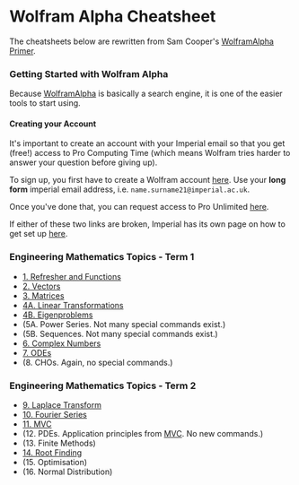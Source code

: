 # Wolfram Alpha Cheatsheet

The cheatsheets below are rewritten from Sam Cooper's [WolframAlpha Primer](https://docs.google.com/document/d/1emFWAVX7kUjOxG_gGpu97uOR9nCJAbYL0qLeBq_Xpbw/edit#).

### Getting Started with Wolfram Alpha

Because [WolframAlpha](https://www.wolframalpha.com) is basically a search engine, it is one of the easier tools to start using.

#### Creating your Account
It's important to create an account with your Imperial email so that you get (free!) access to Pro Computing Time (which means Wolfram tries harder to answer your question before giving up).

To sign up, you first have to create a Wolfram account [here](https://account.wolfram.com/auth/create). Use your **long form** imperial email address, i.e. ```name.surname21@imperial.ac.uk```.

Once you've done that, you can request access to Pro Unlimited [here](https://user.wolfram.com/portal/requestAK/e644bf3e2cf8d5afdf8bbbde53ce36b7b6b6a917).

If either of these two links are broken, Imperial has its own page on how to get set up [here](https://www.imperial.ac.uk/admin-services/ict/self-service/computers-printing/devices-and-software/get-software/get-software-for-students/wolfram-alpha-pro/).

### Engineering Mathematics Topics - Term 1
- [1. Refresher and Functions](./term1/1_refresher_functions.md)
- [2. Vectors](./term1/2_vectors.md)
- [3. Matrices](./term1/3_matrices.md)
- [4A. Linear Transformations](./term1/4a_linear_transformations.md)
- [4B. Eigenproblems](./term1/4b_eigen.md)
- (5A. Power Series. Not many special commands exist.)
- (5B. Sequences. Not many special commands exist.)
- [6. Complex Numbers](./term1/6_complex.md)
- [7. ODEs](./term1/7_ode.md)
- (8. CHOs. Again, no special commands.)

### Engineering Mathematics Topics - Term 2
 - [9. Laplace Transform](./term2/9_laplace.md)
 - [10. Fourier Series](./term2/10_fourier.md)
 - [11. MVC](./term2/11_mvc.md)
 - (12. PDEs. Application principles from [MVC](./term2/11_mvc.md). No new commands.)
 - (13. Finite Methods)
 - [14. Root Finding](./term2/14_root.md)
 - (15. Optimisation)
 - (16. Normal Distribution)